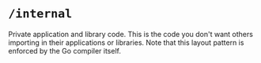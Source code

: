 # `/internal`

Private application and library code. This is the code you don't want others importing in their applications or libraries. Note that this layout pattern is enforced by the Go compiler itself.
